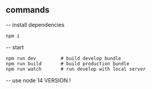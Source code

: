 ## commands

--  install dependencies 

    npm i

--  start

    npm run dev         # build develop bundle
    npm run build       # build production bundle
    npm run watch       # run develop with local server

-- use node 14 VERSION !